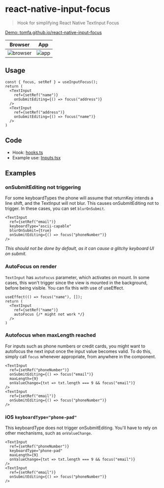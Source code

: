 # react-native-input-focus

> Hook for simplifying React Native TextInput Focus

[Demo: tomfa.github.io/react-native-input-focus](https://tomfa.github.io/react-native-input-focus/)

| Browser | App |
| -------- | ---- |
| ![browser](https://user-images.githubusercontent.com/1502702/86298652-7c511f80-bbfe-11ea-89b5-57f15ed32d06.gif) | ![app](https://user-images.githubusercontent.com/1502702/86298668-8a06a500-bbfe-11ea-9ce1-ae99cd0e666c.gif) |


## Usage
```tsx
const { focus, setRef } = useInputFocus();
return (
  <TextInput
    ref={setRef("name")}
    onSubmitEditing={() => focus("address")}
  />
  <TextInput
    ref={setRef("address")}
    onSubmitEditing={() => focus("name")}
  />
)
```

## Code
- Hook: [hooks.ts](https://github.com/tomfa/react-native-input-focus/blob/master/hooks.ts)
- Example use: [Inputs.tsx](https://github.com/tomfa/react-native-input-focus/blob/master/Inputs.tsx)

## Examples

### onSubmitEditing not triggering
For some keyboardTypes the phone will assume that returnKey intends a line shift, and the TextInput will not blur. This causes onSubmitEditing not to trigger.
In these cases, you can set `blurOnSubmit`.

```tsx
<TextInput
  ref={setRef("email")}
  keyboardType="ascii-capable"
  blurOnSubmit={true}
  onSubmitEditing={() => focus("phoneNumber")}
/>
```

_This should not be done by default, as it can cause a glitchy keyboard UI on submit._

### AutoFocus on render
`TextInput` has `autoFocus` parameter, which activates on mount. In some cases, this won't trigger since the view is mounted in the background, before being visible. You can fix this with use of useEffect.
```tsx
useEffect(() => focus("name"), []);
return (
  <TextInput
    ref={setRef("name")}
    autoFocus {/* might not work */}
  />
)
```

### Autofocus when maxLength reached
For inputs such as phone numbers or credit cards, you might want to autofocus the next input once the input value becomes valid. To do this, simply call `focus` whenever appropriate, from anywhere in the component.
```tsx
<TextInput
  ref={setRef("phoneNumber")}
  onSubmitEditing={() => focus("email")}
  maxLength={9}
  onValueChange={txt => txt.length === 9 && focus("email")}
/>
<TextInput
  ref={setRef("email")}
  onSubmitEditing={() => focus("phoneNumber")}
/>
```

### iOS `keyboardType="phone-pad"`
This keyboardType does not trigger onSubmitEditing. You'll have to rely on other mechanisms, such as `onValueChange`.
```tsx
<TextInput
  ref={setRef("phoneNumber")}
  keyboardType="phone-pad"
  maxLength={9}
  onValueChange={txt => txt.length === 9 && focus("email")}
/>
<TextInput
  ref={setRef("email")}
  onSubmitEditing={() => focus("phoneNumber")}
/>
```
